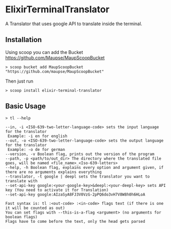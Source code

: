 # ElixirTerminalTranslator

A Translator that uses google API to translate inside the terminal.

## Installation

Using scoop you can add the Bucket https://github.com/Maupse/MaupScoopBucket
```pwsh
> scoop bucket add MaupScoopBucket "https://github.com/maupse/MaupScoopBucket"
```

Then just run
```pwsh
> scoop install elixir-terminal-translator
```

## Basic Usage

```pwsh
> tl --help
```

```
--in, -i <ISO-639-two-letter-language-code> sets the input language for the translator 
 Example: -i en for english
--out, -o <ISO-639-two-letter-language-code> sets the output language for the translator 
 Example: -o de for german
--version, -v Boolean flag, prints out the version of the program
--path, -p <path/to/out_dir> The directory where the translated file goes, will be named <file_name>_<Iso-639-letters>
--help, -h Boolean flag, explains every option and argument given, if there are no arguments explains everything
--translator, -t google | deepl sets the translator you want to translate with
--set-api-key google:<your-google-key>&deepl:<your-deepl-key> sets API key (You need to activate it for Translation)
--set-api-key google:AIzaSyA8FJ3V0VzG-2pPQ6do3vH7V8W8h0h6HLoA

Fast syntax is: tl :<out-code> :<in-code> flags text (if there is one it will be counted as out)
You can set flags with --this-is-a-flag <argument> (no arguments for boolean flags)
Flags have to come before the text, only the head gets parsed
```
